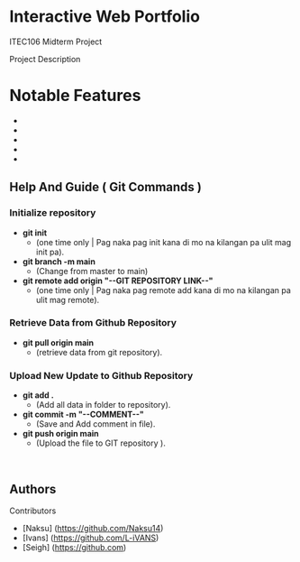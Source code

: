 # Interactive Web Portfolio 

ITEC106 Midterm Project

Project Description

# Notable Features

  *
  *
  *
  *
  *

## Help And Guide ( Git Commands )

### Initialize repository

* **git init**
    * (one time only | Pag naka pag init kana di mo na kilangan pa ulit mag init pa).
* **git branch -m main**
    * (Change from master to main)
* **git remote add origin "--GIT REPOSITORY LINK--"**
    * (one time only | Pag naka pag remote add kana di mo na kilangan pa ulit mag remote).
 
### Retrieve Data from Github Repository

* **git pull origin main**
    * (retrieve data from git repository).
      
### Upload New Update to Github Repository

* **git add .**
    * (Add all data in folder to repository).
* **git commit -m "--COMMENT--"**
    * (Save and Add comment in file).
* **git push origin main**
    * (Upload the file to GIT repository ).
<br/>

## Authors

Contributors
* [Naksu] (https://github.com/Naksu14)
* [Ivans] (https://github.com/L-iVANS)
* [Seigh] (https://github.com)
